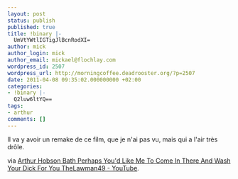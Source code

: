 ```yaml
---
layout: post
status: publish
published: true
title: !binary |-
  UmVtYWtlIGTigJlBcnRodXI=
author: mick
author_login: mick
author_email: mickael@flochlay.com
wordpress_id: 2507
wordpress_url: http://morningcoffee.deadrooster.org/?p=2507
date: 2011-04-08 09:35:02.000000000 +02:00
categories:
- !binary |-
  Q2luw6ltYQ==
tags:
- arthur
comments: []
---
```

Il va y avoir un remake de ce film, que je n'ai pas vu, mais qui a l'air très drôle.

via <a href="https://www.youtube.com/watch?v=kftAQRl85Gs">Arthur Hobson Bath Perhaps You'd Like Me To Come In There And Wash Your Dick For You TheLawman49 - YouTube</a>.
